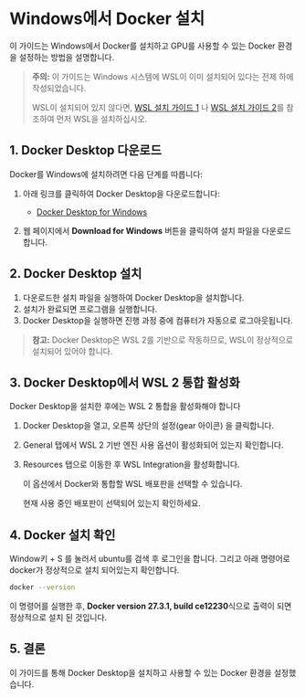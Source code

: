 # Windows에서 Docker 설치

이 가이드는 Windows에서 Docker를 설치하고 GPU를 사용할 수 있는 Docker 환경을 설정하는 방법을 설명합니다.

> **주의:** 이 가이드는 Windows 시스템에 WSL이 이미 설치되어 있다는 전제 하에 작성되었습니다.
>
> WSL이 설치되어 있지 않다면, [WSL 설치 가이드 1](https://github.com/sw-dreamer/wsl/blob/main/0.%20wsl%20install/README.md) 나 [WSL 설치 가이드 2](https://docs.microsoft.com/en-us/windows/wsl/install)를 참조하여 먼저 WSL을 설치하십시오.

## 1. Docker Desktop 다운로드

Docker를 Windows에 설치하려면 다음 단계를 따릅니다:

1. 아래 링크를 클릭하여 Docker Desktop을 다운로드합니다:
   - [Docker Desktop for Windows](https://www.docker.com/products/docker-desktop/)

2. 웹 페이지에서 **Download for Windows** 버튼을 클릭하여 설치 파일을 다운로드합니다.

## 2. Docker Desktop 설치

1. 다운로드한 설치 파일을 실행하여 Docker Desktop을 설치합니다.
2. 설치가 완료되면 프로그램을 실행합니다.
3. Docker Desktop을 실행하면 진행 과정 중에 컴퓨터가 자동으로 로그아웃됩니다.

> **참고:** Docker Desktop은 WSL 2를 기반으로 작동하므로, WSL이 정상적으로 설치되어 있어야 합니다.

## 3. Docker Desktop에서 WSL 2 통합 활성화

Docker Desktop을 설치한 후에는 WSL 2 통합을 활성화해야 합니다

1. Docker Desktop을 열고, 오른쪽 상단의 설정(gear 아이콘) 을 클릭합니다.
   
2. General 탭에서 WSL 2 기반 엔진 사용 옵션이 활성화되어 있는지 확인합니다.
   
3. Resources 탭으로 이동한 후 WSL Integration을 활성화합니다.
   
   이 옵션에서 Docker와 통합할 WSL 배포판을 선택할 수 있습니다.
   
   현재 사용 중인 배포판이 선택되어 있는지 확인하세요.

## 4. Docker 설치 확인

Window키 + S 를 눌러서 ubuntu를 검색 후 로그인을 합니다. 그리고 아래 명령어로 docker가 정상적으로 설치 되어있는지 확인합니다.

   ```bash
   docker --version
   ```

이 명령어를 실행한 후, **Docker version 27.3.1, build ce12230**식으로 출력이 되면 정상적으로 설치 된 것입니다.

## 5. 결론

이 가이드를 통해 Docker Desktop을 설치하고 사용할 수 있는 Docker 환경을 설정했습니다.
